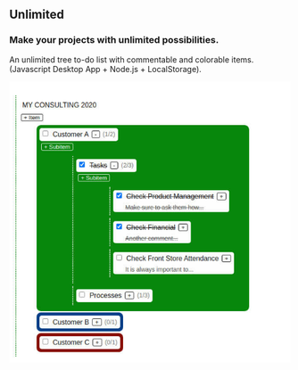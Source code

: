 ## Unlimited
### Make your projects with unlimited possibilities.
An unlimited tree to-do list with commentable and colorable items. (Javascript Desktop App + Node.js + LocalStorage).

![Unlimited Example](https://raw.githubusercontent.com/derickfelix/unlimited/master/app/images/example.jpg)